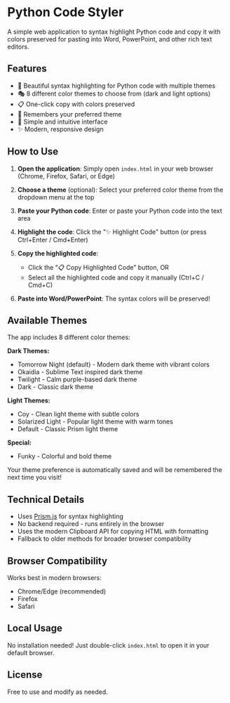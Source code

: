 # Python Code Styler

A simple web application to syntax highlight Python code and copy it with colors preserved for pasting into Word, PowerPoint, and other rich text editors.

## Features

- 🎨 Beautiful syntax highlighting for Python code with multiple themes
- 🎭 8 different color themes to choose from (dark and light options)
- 📋 One-click copy with colors preserved
- 💾 Remembers your preferred theme
- 🎯 Simple and intuitive interface
- ✨ Modern, responsive design

## How to Use

1. **Open the application**: Simply open `index.html` in your web browser (Chrome, Firefox, Safari, or Edge)

2. **Choose a theme** (optional): Select your preferred color theme from the dropdown menu at the top

3. **Paste your Python code**: Enter or paste your Python code into the text area

4. **Highlight the code**: Click the "✨ Highlight Code" button (or press Ctrl+Enter / Cmd+Enter)

5. **Copy the highlighted code**: 
   - Click the "📋 Copy Highlighted Code" button, OR
   - Select all the highlighted code and copy it manually (Ctrl+C / Cmd+C)

6. **Paste into Word/PowerPoint**: The syntax colors will be preserved!

## Available Themes

The app includes 8 different color themes:

**Dark Themes:**
- Tomorrow Night (default) - Modern dark theme with vibrant colors
- Okaidia - Sublime Text inspired dark theme
- Twilight - Calm purple-based dark theme
- Dark - Classic dark theme

**Light Themes:**
- Coy - Clean light theme with subtle colors
- Solarized Light - Popular light theme with warm tones
- Default - Classic Prism light theme

**Special:**
- Funky - Colorful and bold theme

Your theme preference is automatically saved and will be remembered the next time you visit!

## Technical Details

- Uses [Prism.js](https://prismjs.com/) for syntax highlighting
- No backend required - runs entirely in the browser
- Uses the modern Clipboard API for copying HTML with formatting
- Fallback to older methods for broader browser compatibility

## Browser Compatibility

Works best in modern browsers:
- Chrome/Edge (recommended)
- Firefox
- Safari

## Local Usage

No installation needed! Just double-click `index.html` to open it in your default browser.

## License

Free to use and modify as needed.

